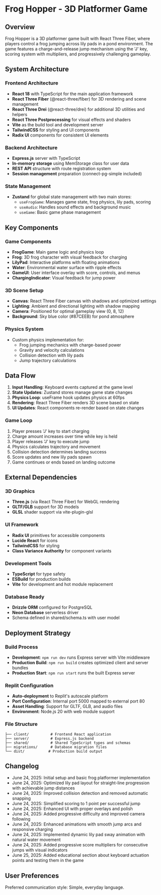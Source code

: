 # Frog Hopper - 3D Platformer Game

## Overview

Frog Hopper is a 3D platformer game built with React Three Fiber, where players control a frog jumping across lily pads in a pond environment. The game features a charge-and-release jump mechanism using the 'J' key, scoring system with multipliers, and progressively challenging gameplay.

## System Architecture

### Frontend Architecture
- **React 18** with TypeScript for the main application framework
- **React Three Fiber** (@react-three/fiber) for 3D rendering and scene management
- **React Three Drei** (@react-three/drei) for additional 3D utilities and helpers
- **React Three Postprocessing** for visual effects and shaders
- **Vite** as the build tool and development server
- **TailwindCSS** for styling and UI components
- **Radix UI** components for consistent UI elements

### Backend Architecture
- **Express.js** server with TypeScript
- **In-memory storage** using MemStorage class for user data
- **REST API** structure with route registration system
- **Session management** preparation (connect-pg-simple included)

### State Management
- **Zustand** for global state management with two main stores:
  - `useFrogGame`: Manages game state, frog physics, lily pads, scoring
  - `useAudio`: Handles sound effects and background music
  - `useGame`: Basic game phase management

## Key Components

### Game Components
- **FrogGame**: Main game logic and physics loop
- **Frog**: 3D frog character with visual feedback for charging
- **LilyPad**: Interactive platforms with floating animations
- **Water**: Environmental water surface with ripple effects
- **GameUI**: User interface overlay with score, controls, and menus
- **ChargingIndicator**: Visual feedback for jump power

### 3D Scene Setup
- **Canvas**: React Three Fiber canvas with shadows and optimized settings
- **Lighting**: Ambient and directional lighting with shadow mapping
- **Camera**: Positioned for optimal gameplay view (0, 8, 12)
- **Background**: Sky blue color (#87CEEB) for pond atmosphere

### Physics System
- Custom physics implementation for:
  - Frog jumping mechanics with charge-based power
  - Gravity and velocity calculations
  - Collision detection with lily pads
  - Jump trajectory calculations

## Data Flow

1. **Input Handling**: Keyboard events captured at the game level
2. **State Updates**: Zustand stores manage game state changes
3. **Physics Loop**: useFrame hook updates physics at 60fps
4. **Rendering**: React Three Fiber renders 3D scene based on state
5. **UI Updates**: React components re-render based on state changes

### Game Loop
1. Player presses 'J' key to start charging
2. Charge amount increases over time while key is held
3. Player releases 'J' key to execute jump
4. Physics calculates trajectory and movement
5. Collision detection determines landing success
6. Score updates and new lily pads spawn
7. Game continues or ends based on landing outcome

## External Dependencies

### 3D Graphics
- **Three.js** (via React Three Fiber) for WebGL rendering
- **GLTF/GLB** support for 3D models
- **GLSL** shader support via vite-plugin-glsl

### UI Framework
- **Radix UI** primitives for accessible components
- **Lucide React** for icons
- **TailwindCSS** for styling
- **Class Variance Authority** for component variants

### Development Tools
- **TypeScript** for type safety
- **ESBuild** for production builds
- **Vite** for development and hot module replacement

### Database Ready
- **Drizzle ORM** configured for PostgreSQL
- **Neon Database** serverless driver
- Schema defined in shared/schema.ts with user model

## Deployment Strategy

### Build Process
- **Development**: `npm run dev` runs Express server with Vite middleware
- **Production Build**: `npm run build` creates optimized client and server bundles
- **Production Start**: `npm run start` runs the built Express server

### Replit Configuration
- **Auto-deployment** to Replit's autoscale platform
- **Port Configuration**: Internal port 5000 mapped to external port 80
- **Asset Handling**: Support for GLTF, GLB, and audio files
- **Environment**: Node.js 20 with web module support

### File Structure
```
├── client/          # Frontend React application
├── server/          # Express.js backend
├── shared/          # Shared TypeScript types and schemas
├── migrations/      # Database migration files
└── dist/           # Production build output
```

## Changelog
- June 24, 2025: Initial setup and basic frog platformer implementation
- June 24, 2025: Optimized lily pad layout for straight-line progression with achievable jump distances
- June 24, 2025: Improved collision detection and removed automatic snapping
- June 24, 2025: Simplified scoring to 1 point per successful jump
- June 24, 2025: Enhanced UI with proper overlays and polish
- June 24, 2025: Added progressive difficulty and improved camera following
- June 24, 2025: Enhanced animations with smooth jump arcs and responsive charging
- June 24, 2025: Implemented dynamic lily pad sway animation with natural water movement
- June 24, 2025: Added progressive score multipliers for consecutive jumps with visual indicators
- June 25, 2025: Added educational section about keyboard actuation points and testing them in the game

## User Preferences

Preferred communication style: Simple, everyday language.
